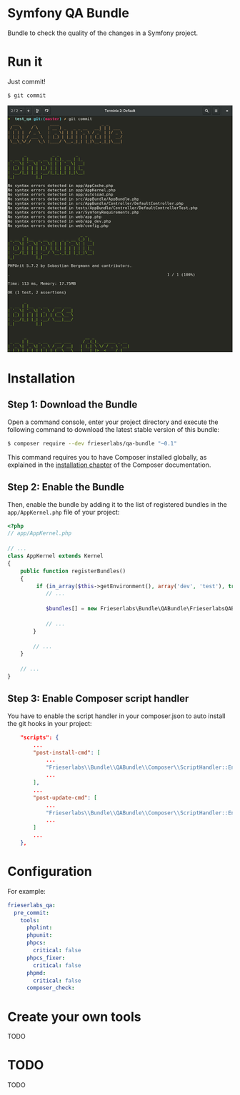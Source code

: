 # Symfony QA Bundle

Bundle to check the quality of the changes in a Symfony project.

Run it
============

Just commit!

```bash
$ git commit
```

![Screehot of QaBundle](https://raw.githubusercontent.com/frieser/qa-bundle/master/screenshot.png)

Installation
============

Step 1: Download the Bundle
---------------------------

Open a command console, enter your project directory and execute the
following command to download the latest stable version of this bundle:

```bash
$ composer require --dev frieserlabs/qa-bundle "~0.1"
```

This command requires you to have Composer installed globally, as explained
in the [installation chapter](https://getcomposer.org/doc/00-intro.md)
of the Composer documentation.

Step 2: Enable the Bundle
-------------------------

Then, enable the bundle by adding it to the list of registered bundles
in the `app/AppKernel.php` file of your project:

```php
<?php
// app/AppKernel.php

// ...
class AppKernel extends Kernel
{
    public function registerBundles()
    {
         if (in_array($this->getEnvironment(), array('dev', 'test'), true)) {
            // ...
             
            $bundles[] = new Frieserlabs\Bundle\QABundle\FrieserlabsQABundle();
            
            // ...
        }

        // ...
    }

    // ...
}
```
Step 3: Enable Composer script handler
-------------------------
You have to enable the script handler in your composer.json to auto install the git hooks in your project:
```json
    "scripts": {
        ...
        "post-install-cmd": [
            ...
            "Frieserlabs\\Bundle\\QABundle\\Composer\\ScriptHandler::EnableGitHooks",
            ...
        ],
        ...
        "post-update-cmd": [
            ...
            "Frieserlabs\\Bundle\\QABundle\\Composer\\ScriptHandler::EnableGitHooks",
            ...
        ]
        ...
    },
```
Configuration
============

For example:
```yml
frieserlabs_qa:
  pre_commit:
    tools:
      phplint:
      phpunit:
      phpcs:
        critical: false
      phpcs_fixer:
        critical: false
      phpmd:
        critical: false
      composer_check:
```
Create your own tools
============
TODO

TODO
============
TODO
